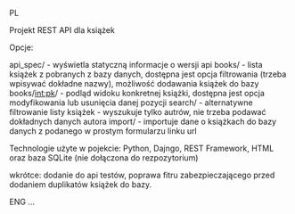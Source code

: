 PL

Projekt REST API dla książek

Opcje:

api_spec/ - wyświetla statyczną informacje o wersji api
books/ - lista książek z pobranych z bazy danych, dostępna jest opcja filtrowania (trzeba wpisywać dokładne nazwy), możliwość dodawania książek do bazy
books/<int:pk>/ - podląd widoku konkretnej książki, dostępna jest opcja modyfikowania lub usunięcia danej pozycji
search/ - alternatywne filtrowanie listy książek - wyszukuje tylko autrów, nie trzeba podawać dokładnych danych autora
import/ - importuje dane o książkach do bazy danych z podanego w prostym formularzu linku url 

Technologie użyte w pojekcie: Python, Dajngo, REST Framework, HTML oraz baza SQLite (nie dołączona do rezpozytorium)

wkrótce: dodanie do api testów, poprawa fitru zabezpieczającego przed dodaniem duplikatów książek do bazy.


ENG
...
